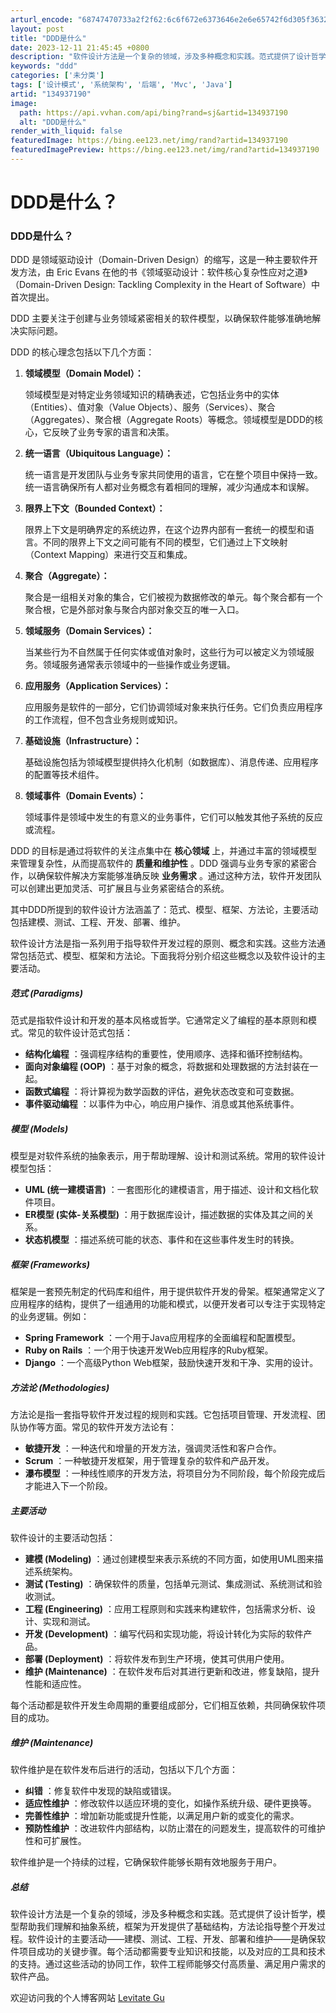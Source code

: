 ```yaml
---
arturl_encode: "68747470733a2f2f62:6c6f672e6373646e2e6e65742f6d305f36323230313232392f:61727469636c652f64657461696c732f313334393337313930"
layout: post
title: "DDD是什么"
date: 2023-12-11 21:45:45 +0800
description: "软件设计方法是一个复杂的领域，涉及多种概念和实践。范式提供了设计哲学，模型帮助我们理解和抽象系统，框"
keywords: "ddd"
categories: ['未分类']
tags: ['设计模式', '系统架构', '后端', 'Mvc', 'Java']
artid: "134937190"
image:
  path: https://api.vvhan.com/api/bing?rand=sj&artid=134937190
  alt: "DDD是什么"
render_with_liquid: false
featuredImage: https://bing.ee123.net/img/rand?artid=134937190
featuredImagePreview: https://bing.ee123.net/img/rand?artid=134937190
---
```


# DDD是什么？

### DDD是什么？

DDD 是领域驱动设计（Domain-Driven Design）的缩写，这是一种主要软件开发方法，由 Eric Evans 在他的书《领域驱动设计：软件核心复杂性应对之道》（Domain-Driven Design: Tackling Complexity in the Heart of Software）中首次提出。

DDD 主要关注于创建与业务领域紧密相关的软件模型，以确保软件能够准确地解决实际问题。

DDD 的核心理念包括以下几个方面：

1. **领域模型（Domain Model）：**
     
   领域模型是对特定业务领域知识的精确表述，它包括业务中的实体（Entities）、值对象（Value Objects）、服务（Services）、聚合（Aggregates）、聚合根（Aggregate Roots）等概念。领域模型是DDD的核心，它反映了业务专家的语言和决策。
2. **统一语言（Ubiquitous Language）：**
     
   统一语言是开发团队与业务专家共同使用的语言，它在整个项目中保持一致。统一语言确保所有人都对业务概念有着相同的理解，减少沟通成本和误解。
3. **限界上下文（Bounded Context）：**
     
   限界上下文是明确界定的系统边界，在这个边界内部有一套统一的模型和语言。不同的限界上下文之间可能有不同的模型，它们通过上下文映射（Context Mapping）来进行交互和集成。
4. **聚合（Aggregate）：**
     
   聚合是一组相关对象的集合，它们被视为数据修改的单元。每个聚合都有一个聚合根，它是外部对象与聚合内部对象交互的唯一入口。
5. **领域服务（Domain Services）：**
     
   当某些行为不自然属于任何实体或值对象时，这些行为可以被定义为领域服务。领域服务通常表示领域中的一些操作或业务逻辑。
6. **应用服务（Application Services）：**
     
   应用服务是软件的一部分，它们协调领域对象来执行任务。它们负责应用程序的工作流程，但不包含业务规则或知识。
7. **基础设施（Infrastructure）：**
     
   基础设施包括为领域模型提供持久化机制（如数据库）、消息传递、应用程序的配置等技术组件。
8. **领域事件（Domain Events）：**
     
   领域事件是领域中发生的有意义的业务事件，它们可以触发其他子系统的反应或流程。

DDD 的目标是通过将软件的关注点集中在
**核心领域**
上，并通过丰富的领域模型来管理复杂性，从而提高软件的
**质量和维护性**
。DDD 强调与业务专家的紧密合作，以确保软件解决方案能够准确反映
**业务需求**
。通过这种方法，软件开发团队可以创建出更加灵活、可扩展且与业务紧密结合的系统。

其中DDD所提到的软件设计方法涵盖了：范式、模型、框架、方法论，主要活动包括建模、测试、工程、开发、部署、维护。

软件设计方法是指一系列用于指导软件开发过程的原则、概念和实践。这些方法通常包括范式、模型、框架和方法论。下面我将分别介绍这些概念以及软件设计的主要活动。

##### 范式 (Paradigms)

范式是指软件设计和开发的基本风格或哲学。它通常定义了编程的基本原则和模式。常见的软件设计范式包括：

* **结构化编程**
  ：强调程序结构的重要性，使用顺序、选择和循环控制结构。
* **面向对象编程 (OOP)**
  ：基于对象的概念，将数据和处理数据的方法封装在一起。
* **函数式编程**
  ：将计算视为数学函数的评估，避免状态改变和可变数据。
* **事件驱动编程**
  ：以事件为中心，响应用户操作、消息或其他系统事件。

##### 模型 (Models)

模型是对软件系统的抽象表示，用于帮助理解、设计和测试系统。常用的软件设计模型包括：

* **UML (统一建模语言)**
  ：一套图形化的建模语言，用于描述、设计和文档化软件项目。
* **ER模型 (实体-关系模型)**
  ：用于数据库设计，描述数据的实体及其之间的关系。
* **状态机模型**
  ：描述系统可能的状态、事件和在这些事件发生时的转换。

##### 框架 (Frameworks)

框架是一套预先制定的代码库和组件，用于提供软件开发的骨架。框架通常定义了应用程序的结构，提供了一组通用的功能和模式，以便开发者可以专注于实现特定的业务逻辑。例如：

* **Spring Framework**
  ：一个用于Java应用程序的全面编程和配置模型。
* **Ruby on Rails**
  ：一个用于快速开发Web应用程序的Ruby框架。
* **Django**
  ：一个高级Python Web框架，鼓励快速开发和干净、实用的设计。

##### 方法论 (Methodologies)

方法论是指一套指导软件开发过程的规则和实践。它包括项目管理、开发流程、团队协作等方面。常见的软件开发方法论有：

* **敏捷开发**
  ：一种迭代和增量的开发方法，强调灵活性和客户合作。
* **Scrum**
  ：一种敏捷开发框架，用于管理复杂的软件和产品开发。
* **瀑布模型**
  ：一种线性顺序的开发方法，将项目分为不同阶段，每个阶段完成后才能进入下一个阶段。

##### 主要活动

软件设计的主要活动包括：

* **建模 (Modeling)**
  ：通过创建模型来表示系统的不同方面，如使用UML图来描述系统架构。
* **测试 (Testing)**
  ：确保软件的质量，包括单元测试、集成测试、系统测试和验收测试。
* **工程 (Engineering)**
  ：应用工程原则和实践来构建软件，包括需求分析、设计、实现和测试。
* **开发 (Development)**
  ：编写代码和实现功能，将设计转化为实际的软件产品。
* **部署 (Deployment)**
  ：将软件发布到生产环境，使其可供用户使用。
* **维护 (Maintenance)**
  ：在软件发布后对其进行更新和改进，修复缺陷，提升性能和适应性。

每个活动都是软件开发生命周期的重要组成部分，它们相互依赖，共同确保软件项目的成功。

##### 维护 (Maintenance)

软件维护是在软件发布后进行的活动，包括以下几个方面：

* **纠错**
  ：修复软件中发现的缺陷或错误。
* **适应性维护**
  ：修改软件以适应环境的变化，如操作系统升级、硬件更换等。
* **完善性维护**
  ：增加新功能或提升性能，以满足用户新的或变化的需求。
* **预防性维护**
  ：改进软件内部结构，以防止潜在的问题发生，提高软件的可维护性和可扩展性。

软件维护是一个持续的过程，它确保软件能够长期有效地服务于用户。

##### 总结

软件设计方法是一个复杂的领域，涉及多种概念和实践。范式提供了设计哲学，模型帮助我们理解和抽象系统，框架为开发提供了基础结构，方法论指导整个开发过程。软件设计的主要活动——建模、测试、工程、开发、部署和维护——是确保软件项目成功的关键步骤。每个活动都需要专业知识和技能，以及对应的工具和技术的支持。通过这些活动的协同工作，软件工程师能够交付高质量、满足用户需求的软件产品。

欢迎访问我的个人博客网站
[Levitate Gu](https://www.levitategu.cn/)